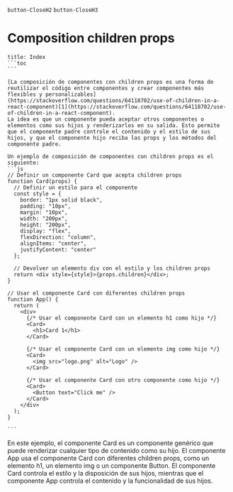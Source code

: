 
`button-CloseH2` `button-CloseH3`
# Composition children props
````ad-info
title: Index
```toc
```
````

````ad-abstract
[La composición de componentes con children props es una forma de reutilizar el código entre componentes y crear componentes más flexibles y personalizables](https://stackoverflow.com/questions/64118702/use-of-children-in-a-react-component)[1](https://stackoverflow.com/questions/64118702/use-of-children-in-a-react-component). 
La idea es que un componente pueda aceptar otros componentes o elementos como sus hijos y renderizarlos en su salida. Esto permite que el componente padre controle el contenido y el estilo de sus hijos, y que el componente hijo reciba las props y los métodos del componente padre.

Un ejemplo de composición de componentes con children props es el siguiente:
```js
// Definir un componente Card que acepta children props
function Card(props) {
  // Definir un estilo para el componente
  const style = {
    border: "1px solid black",
    padding: "10px",
    margin: "10px",
    width: "200px",
    height: "200px",
    display: "flex",
    flexDirection: "column",
    alignItems: "center",
    justifyContent: "center"
  };

  // Devolver un elemento div con el estilo y los children props
  return <div style={style}>{props.children}</div>;
}

// Usar el componente Card con diferentes children props
function App() {
  return (
    <div>
      {/* Usar el componente Card con un elemento h1 como hijo */}
      <Card>
        <h1>Card 1</h1>
      </Card>

      {/* Usar el componente Card con un elemento img como hijo */}
      <Card>
        <img src="logo.png" alt="Logo" />
      </Card>

      {/* Usar el componente Card con otro componente como hijo */}
      <Card>
        <Button text="Click me" />
      </Card>
    </div>
  );
}

```
````
En este ejemplo, el componente Card es un componente genérico que puede renderizar cualquier tipo de contenido como su hijo. El componente App usa el componente Card con diferentes children props, como un elemento h1, un elemento img o un componente Button. El componente Card controla el estilo y la disposición de sus hijos, mientras que el componente App controla el contenido y la funcionalidad de sus hijos.